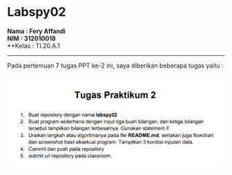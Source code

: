 # Labspy02

**Nama  : Fery Affandi** <br>
**NIM   : 312010018** <br>
**Kelas : TI.20.A.1

---------------------------------------------
Pada pertemuan 7 tugas PPT ke-2 ini, saya diberikan beberapa tugas yaitu : <br>

![tugas2](foto/tugas2.png)

